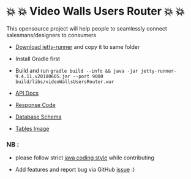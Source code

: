 :boom: :boom: Video Walls Users Router :boom: :boom:
=

This opensource project will help people to seamlessly connect salesmans/designers to consumers 
* [Download jetty-runner](https://mvnrepository.com/artifact/org.eclipse.jetty/jetty-runner) and copy it to same folder

* Install Gradle first
 
* Build and run `gradle build --info && java -jar jetty-runner-9.4.11.v20180605.jar --port 9000 build/libs/videoWallsUsersRouter.war`

* [API Docs](https://documenter.getpostman.com/view/4519932/RWEdtLJN)

* [Response Code](https://docs.google.com/spreadsheets/d/e/2PACX-1vRQBYAwqRdtrRPNgMN4ZeUYUMym8-FeVYYL6zJeYjdwAjQSqQx0roVnCqarF8hSL3pSt8dRo14IkxOE/pubhtml)

* [Database Schema](https://docs.google.com/spreadsheets/d/e/2PACX-1vTLQpOj_NTl8DtybGgoKZNP6KBnLKP7pnIqvQiH3-BvmNVBdFVlEKnHQOB60ldtfgSb9cvOcqiyW4NR/pubhtml)

* [Tables Image](https://image.ibb.co/n2uZVJ/Whats_App_Image_2018_06_12_at_13_24_17.jpg)

### NB :
* please follow strict [java coding style](https://github.com/RocketChat/java-code-styles/blob/master/CODING_STYLE.md) while contributing

* Add features and report bug via GitHub [issue](https://github.com/joeydash/videoWallsUsersRouter/issues) :)